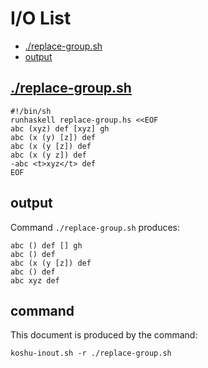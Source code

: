# I/O List

- [./replace-group.sh](#replace-groupsh)
- [output](#output)



## [./replace-group.sh](./replace-group.sh)

```
#!/bin/sh
runhaskell replace-group.hs <<EOF
abc (xyz) def [xyz] gh
abc (x (y) [z]) def
abc (x (y [z]) def
abc (x (y z]) def
-abc <t>xyz</t> def
EOF
```



## output


Command `./replace-group.sh` produces:

```
abc () def [] gh
abc () def
abc (x (y [z]) def
abc () def
abc xyz def
```



## command

This document is produced by the command:

```
koshu-inout.sh -r ./replace-group.sh
```
